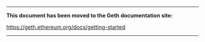 ***

**This document has been moved to the Geth documentation site:**

https://geth.ethereum.org/docs/getting-started

***